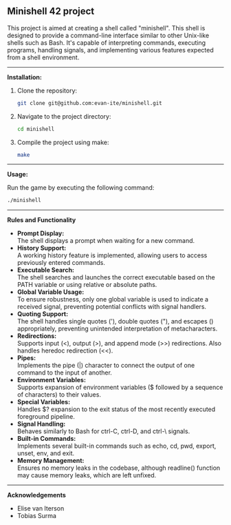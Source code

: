 ## Minishell 42 project

This project is aimed at creating a shell called "minishell". This shell is designed to provide a command-line interface similar to other Unix-like shells such as Bash. It's capable of interpreting commands, executing programs, handling signals, and implementing various features expected from a shell environment.

---

**Installation:**

1. Clone the repository:
   ```bash
   git clone git@github.com:evan-ite/minishell.git
   ```

2. Navigate to the project directory:
   ```bash
   cd minishell
   ```

3. Compile the project using make:
   ```bash
   make
   ```

---

**Usage:**

Run the game by executing the following command:
```bash
./minishell
```
---

**Rules and Functionality**
- **Prompt Display:**  
  The shell displays a prompt when waiting for a new command.
- **History Support:**  
  A working history feature is implemented, allowing users to access previously entered commands.
- **Executable Search:**  
  The shell searches and launches the correct executable based on the PATH variable or using relative or absolute paths.
- **Global Variable Usage:**  
  To ensure robustness, only one global variable is used to indicate a received signal, preventing potential conflicts with signal handlers.
- **Quoting Support:**  
  The shell handles single quotes ('), double quotes ("), and escapes () appropriately, preventing unintended interpretation of metacharacters.
- **Redirections:**  
  Supports input (<), output (>), and append mode (>>) redirections. Also handles heredoc redirection (<<).
- **Pipes:**  
  Implements the pipe (|) character to connect the output of one command to the input of another.
- **Environment Variables:**  
  Supports expansion of environment variables ($ followed by a sequence of characters) to their values.
- **Special Variables:**  
  Handles $? expansion to the exit status of the most recently executed foreground pipeline.
- **Signal Handling:**  
  Behaves similarly to Bash for ctrl-C, ctrl-D, and ctrl-\ signals.
- **Built-in Commands:**  
  Implements several built-in commands such as echo, cd, pwd, export, unset, env, and exit.
- **Memory Management:**  
  Ensures no memory leaks in the codebase, although readline() function may cause memory leaks, which are left unfixed.

---

**Acknowledgements**
- Elise van Iterson
- Tobias Surma
